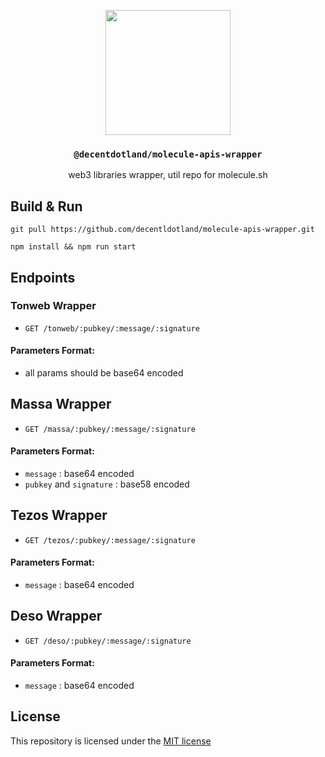 <p align="center">
  <a href="https://decent.land">
    <img src="./img/new-logo.png" height="200">
  </a>
  <h3 align="center"><code>@decentdotland/molecule-apis-wrapper</code></h3>
  <p align="center">web3 libraries wrapper, util repo for molecule.sh</p>
</p>

## Build & Run

```console
git pull https://github.com/decentldotland/molecule-apis-wrapper.git

npm install && npm run start
```

## Endpoints

### Tonweb Wrapper

- `GET /tonweb/:pubkey/:message/:signature`

#### Parameters Format:
- all params should be base64 encoded

## Massa Wrapper

- `GET /massa/:pubkey/:message/:signature`

#### Parameters Format:
- `message` : base64 encoded
- `pubkey` and `signature` : base58 encoded

## Tezos Wrapper

- `GET /tezos/:pubkey/:message/:signature`

#### Parameters Format:
- `message` : base64 encoded

## Deso Wrapper

- `GET /deso/:pubkey/:message/:signature`

#### Parameters Format:
- `message` : base64 encoded

## License
This repository is licensed under the [MIT license](./LICENSE)
